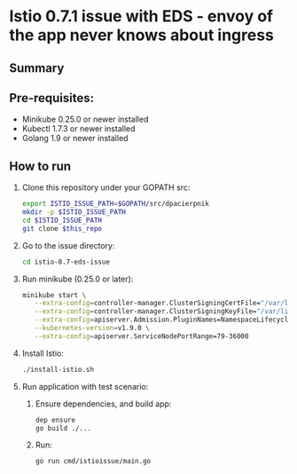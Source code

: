 # Istio 0.7.1 issue with EDS - envoy of the app never knows about ingress

## Summary

## Pre-requisites:

- Minikube 0.25.0 or newer installed
- Kubectl 1.7.3 or newer installed
- Golang 1.9 or newer installed

## How to run

1. Clone this repository under your GOPATH src:

   ```bash
   export ISTIO_ISSUE_PATH=$GOPATH/src/dpacierpnik
   mkdir -p $ISTIO_ISSUE_PATH
   cd $ISTIO_ISSUE_PATH
   git clone $this_repo
   ```

1. Go to the issue directory:

   ```bash
   cd istio-0.7-eds-issue
   ```

1. Run minikube (0.25.0 or later):

   ```bash
   minikube start \
	  --extra-config=controller-manager.ClusterSigningCertFile="/var/lib/localkube/certs/ca.crt" \
	  --extra-config=controller-manager.ClusterSigningKeyFile="/var/lib/localkube/certs/ca.key" \
	  --extra-config=apiserver.Admission.PluginNames=NamespaceLifecycle,LimitRanger,ServiceAccount,PersistentVolumeLabel,DefaultStorageClass,DefaultTolerationSeconds,MutatingAdmissionWebhook,ValidatingAdmissionWebhook,ResourceQuota \
	  --kubernetes-version=v1.9.0 \
      --extra-config=apiserver.ServiceNodePortRange=79-36000
   ```

1. Install Istio:

   ```bash
   ./install-istio.sh
   ```
      
1. Run application with test scenario:

   1. Ensure dependencies, and build app:

      ```bash
      dep ensure
      go build ./...
      ```
      
   1. Run:
   
      ```bash
      go run cmd/istioissue/main.go
      ```